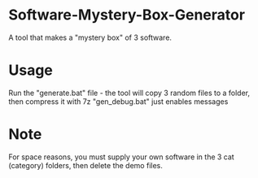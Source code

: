 # Software-Mystery-Box-Generator
A tool that makes a "mystery box" of 3 software.

# Usage
Run the "generate.bat" file - the tool will copy 3 random files to a folder, then compress it with 7z
"gen_debug.bat" just enables messages

# Note
For space reasons, you must supply your own software in the 3 cat (category) folders, then delete the demo files.
